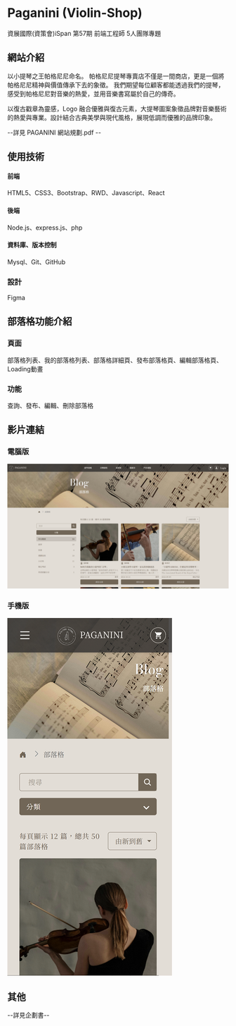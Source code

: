 # Paganini (Violin-Shop)
資展國際(資策會)iSpan 第57期 前端工程師 5人團隊專題


## 網站介紹
以小提琴之王帕格尼尼命名。
帕格尼尼提琴專賣店不僅是一間商店，更是一個將帕格尼尼精神與價值傳承下去的象徵。
我們期望每位顧客都能透過我們的提琴，感受到帕格尼尼對音樂的熱愛，並用音樂書寫屬於自己的傳奇。

以復古戳章為靈感，Logo 融合優雅與復古元素，大提琴圖案象徵品牌對音樂藝術的熱愛與專業。設計結合古典美學與現代風格，展現低調而優雅的品牌印象。

--詳見 PAGANINI 網站規劃.pdf --

## 使用技術
#### 前端
HTML5、CSS3、Bootstrap、RWD、Javascript、React
#### 後端
Node.js、express.js、php
#### 資料庫、版本控制
Mysql、Git、GitHub
### 設計
Figma

## 部落格功能介紹
### 頁面
部落格列表、我的部落格列表、部落格詳細頁、發布部落格頁、編輯部落格頁、Loading動畫
### 功能
查詢、發布、編輯、刪除部落格

## 影片連結
### 電腦版
[![影片標題](https://raw.githubusercontent.com/judy-code/codepenPic/main/desktop.png)]()
### 手機版
[![影片標題](https://raw.githubusercontent.com/judy-code/codepenPic/main/phone.png)]()

## 其他
--詳見企劃書--
